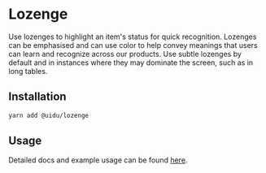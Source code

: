 # Lozenge

Use lozenges to highlight an item's status for quick recognition. Lozenges can
be emphasised and can use color to help convey meanings that users can learn
and recognize across our products. Use subtle lozenges by default and in
instances where they may dominate the screen, such as in long tables.

## Installation

```sh
yarn add @uidu/lozenge
```

## Usage

Detailed docs and example usage can be found [here](https://guidu.netlify.compackages/core/lozenge).
